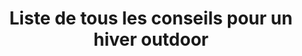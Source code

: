 ---
layout: layout_generic
title: Liste de tous les conseils pour un hiver outdoor
meta-title: Activités outdoor, notre liste de tous les conseils pour un hiver outdoor
meta-description: Liste de tous les conseils outdoor de l'hiver à partager en famille ou entre amis où que vous soyez en France et quelque soit votre niveau

permalink: /fr/hiver/conseils
language: fr
season: winter
topnav_color_text: light

redirect_from:
  - /fr/chien-traineau-haute-savoie/

button_to_link_to_ze_hero_shop:
  button_text: ''
  url_to_shop_zehero: https://shop.ze-hero.com/activites-Outdoor?calessonstype=all&catypegenderlistsummer=all&calessonsactivitytype=Ski&start-date=21%2F11%2F2021

page_sections:
- template: heroImage50percentHigh
  title: Matériel, apprentissage, préparation.
  content: Nos conseils pour un hiver outdoor
- template: 2col2tiers1tiers
  blockBGcolor: gris
  col1:
    title: Vous prévoyez des activités en plein air mais ne savez pas par où commencer ?
    content: Nous avons préparé une série de fiches conseils pour vous aider à choisir les meilleures activités, pour votre préparation, pour apprendre la technique et pour vous préparer physiquement.
    image_href: https://res.cloudinary.com/deddrj0yb/image/upload/v1641897777/website/winter/alice-donovan-rouse-z9F_yK4Nmf8-unsplash_ch8aeh.jpg
    alt_txt_image: Photo représentant de l'équipement d'activité outdoor
  col2:
    title: Des professionnels à votre service
    content: Nos fiches conseils sont préparées et rédigées par des professionnels de l’activité. Notre crédo est de vous préparer au mieux pour profiter un maximum le jour de votre aventure.
    image_href: https://res.cloudinary.com/deddrj0yb/image/upload/v1641825166/website/winter/debuter-le-ski-pour-adultes-avec-prosneige-_dou0sp.jpg
    alt_txt_image: Un moniteur de ski enseigne les bases du ski à un adulte débutant
- template: 2coltxtimg
  blockBGcolor: blanc
  image_col_left_href: https://res.cloudinary.com/deddrj0yb/image/upload/v1639754132/website/winter/ethan-hu-Ouhu9FOlJnY-unsplash_cgrmw5.jpg
  alt_text_for_image: le partage des sports et activités outdoor en famille et entre amis
  captiontitleuppercase: Outdoor à partager
  title: Pour vivre au mieux ses activités de plein air, la préparation est importante
  content: La préparation physique est essentielle pour ne pas se blesser et profiter des activités au mieux - [Lire notre fiche conseil sur comment se préparer physiquement](/fr/hiver/conseil/comment-se-pr%C3%A9parer-physiquement-au-ski)
  button:
    text_button: Lire cette fiche conseil
    href_button: /fr/hiver/conseil/comment-se-pr%C3%A9parer-physiquement-au-ski
    alt_button: 'Lien vers la fiche conseil de prépartion physique'
- template: 2colimgtxt
  blockBGcolor: blanc
  image_col_left_href: https://res.cloudinary.com/deddrj0yb/image/upload/c_fill,w_850,h_900/f_webp,fl_awebp/v1641898596/website/winter/slide-4-prosneige-cours-location-ecole-ski-snowboard_mezbdr.jpg
  alt_text_for_image: Ecole de ski Prosneige enseignant le snowboard et le ski
  captiontitleuppercase: Apprendre le ski, le snowboard ou autre
  title: Découvrir, débuter, progresser ou se perfectionner…
  content: |-
        Toutes les écoles ne ressemblent pas... certaines sont plus familiales que d’autres - [Lire notre fiche conseil sur comment choisir son école de ski](/fr/hiver/conseil/choisir-ecole-de-ski).

        Plutôt cours privé ou cours collectif ? Les 2 formules ont leurs avantages. Si vous êtes un adulte débutant, le cours privé vous aidera beaucoup - [Tout ce qu’il faut savoir sur les différences entre cours privé et collectif](/fr/hiver/conseil/cours-priv%C3%A9-cours-collectif).
  button:
    text_button: Réserver des cours de ski
    href_button: /fr/hiver/conseil/cours-priv%C3%A9-cours-collectif
    alt_button: 'Lien vers la réservation de cours de ski'
- template: listServices
  service: advice
  blockBGcolor: gris
  headtitle:
    headline: Tout est pour vous
    title: De précieux conseils pour débutants ou amateurs
- template: 2colTitreTxt
  title: Conseils, Materiels, Itinéraires.
  content: De précieux conseils pour vous aider dans vos choix de ski, de snowboard, enfin des meilleurs activités outdoor en station de montagne pour partager des sensations fortes ou calmes, et surtout pour profiter pleinement de vacances et weekend magnifiques.
- template: newsletter
  title: Recevez nos dernières informations
---